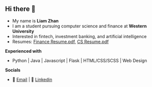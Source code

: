 ## Hi there 👋

- My name is **Liam Zhan**
- I am a student pursuing computer science and finance at **Western University**
- Interested in fintech, investment banking, and artificial intelligence
- Resumes: [Finance Resume.pdf](https://github.com/user-attachments/files/18999864/Liam.Zhan.-.Resume.pdf), [CS Resume.pdf](https://github.com/user-attachments/files/18999865/Liam.Zhan.-.CS.Resume.pdf)

  
**Experienced with**
- Python | Java | Javascript | Flask | HTML/CSS/SCSS | Web Design

**Socials**
- 📧 [Email](lzha87@uwo.ca) | 💼 [Linkedin](https://www.linkedin.com/in/liamzhan/)
